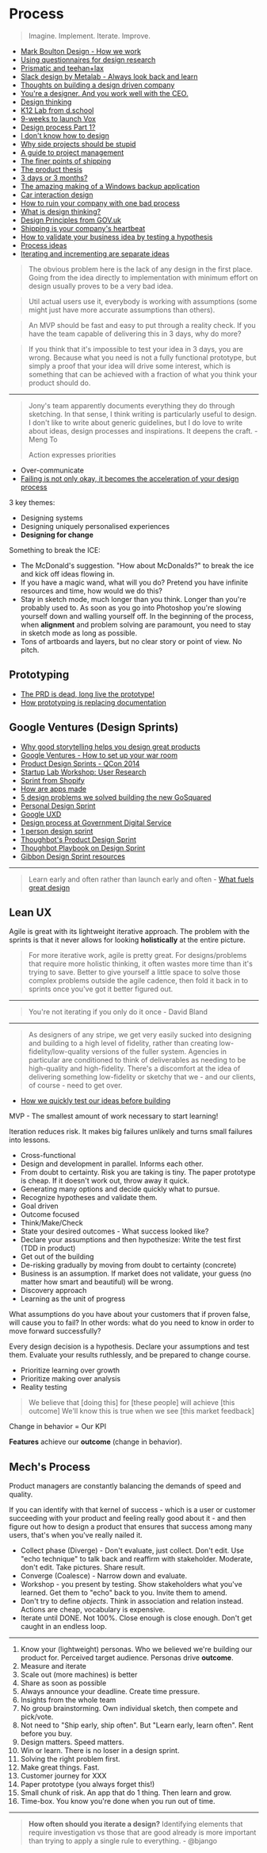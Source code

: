 # Process

> Imagine. Implement. Iterate. Improve.

* [Mark Boulton Design - How we work](http://markboulton.co.uk/journal/how-we-work)
* [Using questionnaires for design research](http://24ways.org/2012/using-questionnaires-for-design-research/)
* [Prismatic and teehan+lax](http://www.teehanlax.com/story/prismatic/)
* [Slack design by Metalab - Always look back and learn](http://metalabdesign.com/projects/slack/)
* [Thoughts on building a design driven company](http://blog.percolate.com/2014/04/thoughts-building-design-driven-company/)
* [You're a designer. And you work well with the CEO.](https://medium.com/p/6f917ba859af)
* [Design thinking](http://www.huffingtonpost.com/soren-petersen/design-thinking---what-is_b_5420887.html)
* [K12 Lab from d.school](https://dschool.stanford.edu/groups/k12/wiki/332ff/Curriculum_Home_Page.html)
* [9-weeks to launch Vox](http://product.voxmedia.com/2014/6/6/5673934/nine-weeks-to-launch-vox)
* [Design process Part 1?](http://blog.capwatkins.com/my-design-process-part-1)
* [I don't know how to design](https://medium.com/@jxnblk/i-dont-know-how-to-design-ff8d85e2e862)
* [Why side projects should be stupid](http://firstround.com/article/Spotifys-Design-Lead-on-Why-Side-Projects-Should-be-Stupid)
* [A guide to project management](http://teamgantt.com/guide-to-project-management/)
* [The finer points of shipping](https://medium.com/@ienjoy/designing-while-shipping-1ed17f9200ca)
* [The product thesis](https://medium.com/@Evanish/the-product-thesis-3fd204e890a6)
* [3 days or 3 months?](http://www.blog.imaginarycloud.com/2014/06/27/minimum-viable-product-design-3-days-or-3-months-work/)
* [The amazing making of a Windows backup application](https://bvckup2.com/wip/)
* [Car interaction design](http://www.driverfocusedhmi.com/#introduction)
* [How to ruin your company with one bad process](http://www.bhorowitz.com/how_to_ruin_your_company_with_one_bad_process)
* [What is design thinking?](http://www.whatisdesignthinking.org/)
* [Design Principles from GOV.uk](https://www.gov.uk/design-principles)
* [Shipping is your company's heartbeat](http://insideintercom.io/shipping-is-your-companys-heartbeat/)
* [How to validate your business idea by testing a hypothesis](http://hatchery.io/how-to-validate-your-business-idea-by-testing-a-hypothesis.html)
* [Process ideas](https://news.layervault.com/stories/31808-ask-dn-whats-your-interaction-design-process-from-pencil-to-prototype-)
* [Iterating and incrementing are separate ideas](http://www.agileproductdesign.com/blog/dont_know_what_i_want.html)

> The obvious problem here is the lack of any design in the first place. Going from the idea directly to implementation with minimum effort on design usually proves to be a very bad idea.

> Util actual users use it, everybody is working with assumptions (some might just have more accurate assumptions than others).

> An MVP should be fast and easy to put through a reality check. If you have the team capable of delivering this in 3 days, why do more?

> If you think that it's impossible to test your idea in 3 days, you are wrong. Because what you need is not a fully functional prototype, but simply a proof that your idea will drive some interest, which is something that can be achieved with a fraction of what you think your product should do.

---

> Jony's team apparently documents everything they do through sketching. In that sense, I think writing is particularly useful to design. I don't like to write about generic guidelines, but I do love to write about ideas, design processes and inspirations. It deepens the craft. - Meng To
>
> Action expresses priorities 

* Over-communicate
* [Failing is not only okay, it becomes the acceleration of your design process](http://blog.simplease.at/2014/05/designing-is-editing/)

3 key themes:

* Designing systems
* Designing uniquely personalised experiences
* **Designing for change**

Something to break the ICE:

* The McDonald's suggestion. "How about McDonalds?" to break the ice and kick off ideas flowing in.
* If you have a magic wand, what will you do? Pretend you have infinite resources and time, how would we do this?
* Stay in sketch mode, much longer than you think. Longer than you're probably used to. As soon as you go into Photoshop you're slowing yourself down and walling yourself off. In the beginning of the process, when **alignment** and problem solving are paramount, you need to stay in sketch mode as long as possible.
* Tons of artboards and layers, but no clear story or point of view. No pitch.

## Prototyping

* [The PRD is dead, long live the prototype!](http://zurb.com/article/1331/the-prd-is-dead-long-live-the-prototype)
* [How prototyping is replacing documentation](https://medium.com/goodux-badux/how-prototyping-is-replacing-documentation-c42e97d07a11)

## Google Ventures (Design Sprints)

* [Why good storytelling helps you design great products](http://www.gv.com/lib/why-good-storytelling-helps-you-design-great-products)
* [Google Ventures - How to set up your war room](http://www.fastcodesign.com/3028471/google-ventures-your-design-team-needs-a-war-room-heres-how-to-set-one-up)
* [Product Design Sprints - QCon 2014](http://alexbaldwin.com/qcon-2014/)
* [Startup Lab Workshop: User Research](http://www.youtube.com/watch?v=WpzmOH0hrEM)
* [Sprint from Shopify](https://medium.com/@gbeldam/sprint-to-the-finish-40bd9edba63e)
* [How are apps made](https://medium.com/message/how-are-apps-made-e9fe65448670)
* [5 design problems we solved building the new GoSquared](https://medium.com/@jamesjgill/5-design-problems-we-solved-building-the-new-gosquared-66869f246d4a)
* [Personal Design Sprint](http://franciscortez.com/design-sprint/)
* [Google UXD](http://developerlife.com/ux/)
* [Design process at Government Digital Service](https://gds.blog.gov.uk/2014/07/18/whats-the-design-process-at-gds/)
* [1 person design sprint](https://medium.com/@makeshowlearn/personal-design-sprint-ii-food-tracking-af853a78a210)
* [Thoughbot's Product Design Sprint](http://robots.thoughtbot.com/the-product-design-sprint)
* [Thoughbot Playbook on Design Sprint](http://playbook.thoughtbot.com/#product-design-sprint)
* [Gibbon Design Sprint resources](https://gibbon.co/chrisnaylor/design-sprints)

---
> Learn early and often rather than launch early and often - [What fuels great design](http://www.gv.com/lib/what-fuels-great-design-and-why-most-startups-dont-do-it)

## Lean UX

Agile is great with its lightweight iterative approach. The problem with the sprints is that it never allows for looking **holistically** at the entire picture.

> For more iterative work, agile is pretty great. For designs/problems that require more holistic thinking, it often wastes more time than it's trying to save. Better to give yourself a little space to solve those complex problems outside the agile cadence, then fold it back in to sprints once you've got it better figured out.

---

> You're not iterating if you only do it once - David Bland

---

> As designers of any stripe, we get very easily sucked into designing and building to a high level of fidelity, rather than creating low-fidelity/low-quality versions of the fuller system. Agencies in particular are conditioned to think of deliverables as needing to be high-quality and high-fidelity. There's a discomfort at the idea of delivering something low-fidelity or sketchy that we - and our clients, of course - need to get over.

* [How we quickly test our ideas before building](http://tales.timehop.com/post/91976772996/how-we-quickly-test-our-ideas-before-building-and-the)

MVP - The smallest amount of work necessary to start learning!

Iteration reduces risk. It makes big failures unlikely and turns small failures into lessons.

* Cross-functional
* Design and development in parallel. Informs each other.
* From doubt to certainty. Risk you are taking is tiny. The paper prototype is cheap. If it doesn't work out, throw away it quick.
* Generating many options and decide quickly what to pursue.
* Recognize hypotheses and validate them.
* Goal driven
* Outcome focused
* Think/Make/Check
* State your desired outcomes - What success looked like?
* Declare your assumptions and then hypothesize: Write the test first (TDD in product)
* Get out of the building
* De-risking gradually by moving from doubt to certainty (concrete)
* Business is an assumption. If market does not validate, your guess (no matter how smart and beautiful) will be wrong.
* Discovery approach
* Learning as the unit of progress

What assumptions do you have about your customers that if proven false, will cause you to fail? In other words: what do you need to know in order to move forward successfully?

Every design decision is a hypothesis. Declare your assumptions and test them. Evaluate your results ruthlessly, and be prepared to change course.

* Prioritize learning over growth
* Prioritize making over analysis
* Reality testing

> We believe that [doing this] for [these people] will achieve [this outcome]
> We'll know this is true when we see [this market feedback]

Change in behavior = Our KPI

**Features** achieve our **outcome** (change in behavior).

## Mech's Process

Product managers are constantly balancing the demands of speed and quality.

If you can identify with that kernel of success - which is a user or customer succeeding with your product and feeling really good about it - and then figure out how to design a product that ensures that success among many users, that's when you've really nailed it.

* Collect phase (Diverge) - Don't evaluate, just collect. Don't edit. Use "echo technique" to talk back and reaffirm with stakeholder. Moderate, don't edit. Take pictures. Share result.
* Converge (Coalesce) - Narrow down and evaluate.
* Workshop - you present by testing. Show stakeholders what you've learned. Get them to "echo" back to you. Invite them to amend.
* Don't try to define *objects*. Think in association and relation instead. Actions are cheap, vocabulary is expensive.
* Iterate until DONE. Not 100%. Close enough is close enough. Don't get caught in an endless loop.

---

1. Know your (lightweight) personas. Who we believed we're building our product for. Perceived target audience. Personas drive **outcome**.
2. Measure and iterate
3. Scale out (more machines) is better
4. Share as soon as possible
5. Always announce your deadline. Create time pressure.
6. Insights from the whole team
7. No group brainstorming. Own individual sketch, then compete and pick/vote.
8. Not need to "Ship early, ship often". But "Learn early, learn often". Rent before you buy.
9. Design matters. Speed matters.
10. Win or learn. There is no loser in a design sprint.
11. Solving the right problem first.
12. Make great things. Fast.
13. Customer journey for XXX
14. Paper prototype (you always forget this!)
15. Small chunk of risk. An app that do 1 thing. Then learn and grow.
16. Time-box. You know you're done when you run out of time.

---

> **How often should you iterate a design?**
> Identifying elements that require investigation vs those that are good already is more important than trying to apply a single rule to everything. - @bjango